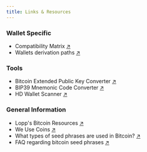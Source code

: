 ```yaml
---
title: Links & Resources
---
```


### Wallet Specific
- Compatibility Matrix [↗︎](https://bitcoinops.org/en/compatibility/)
- Wallets derivation paths [↗︎](https://walletsrecovery.org)

### Tools
- Bitcoin Extended Public Key Converter [↗︎](https://jlopp.github.io/xpub-converter/)
- BIP39 Mnemonic Code Converter [↗︎](https://iancoleman.io/bip39/)
- HD Wallet Scanner [↗︎](https://github.com/alexk111/HD-Wallet-Scanner/)

### General Information
- Lopp's Bitcoin Resources [↗︎](https://www.lopp.net/bitcoin-information.html)
- We Use Coins [↗︎](https://www.weusecoins.com/)
- What types of seed phrases are used in Bitcoin? [↗︎](https://coldbit.com/what-types-of-mnemonic-seeds-are-used-in-bitcoin/)
- FAQ regarding bitcoin seed phrases [↗︎](https://github.com/6102bitcoin/FAQ/blob/master/seed.md)
